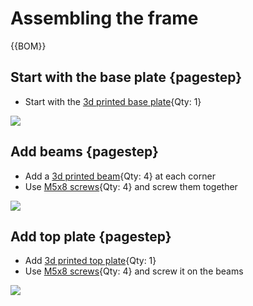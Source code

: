 <!--
SPDX-FileCopyrightText: 2023 Andreas Kahler <mail@andreaskahler.com>

SPDX-License-Identifier: CERN-OHL-S-2.0
-->

[M5x8 screws]:fasteners.yaml#M5x8_DIN7991
[Allen Key 3mm]:tools.yaml#Allen_3mm

# Assembling the frame

{{BOM}}

## Start with the base plate {pagestep}

* Start with the [3d printed base plate](3DPParts.yaml#baseplate){Qty: 1}

![](svg/baseplate.svg)

## Add beams {pagestep}

* Add a [3d printed beam](3DPParts.yaml#beam){Qty: 4} at each corner
* Use [M5x8 screws]{Qty: 4} and screw them together

![](svg/baseplate_beams.svg)

## Add top plate {pagestep}

* Add [3d printed top plate](3DPParts.yaml#topplate){Qty: 1} 
* Use [M5x8 screws]{Qty: 4} and screw it on the beams

![](svg/baseplate_beams_topplate.svg)

